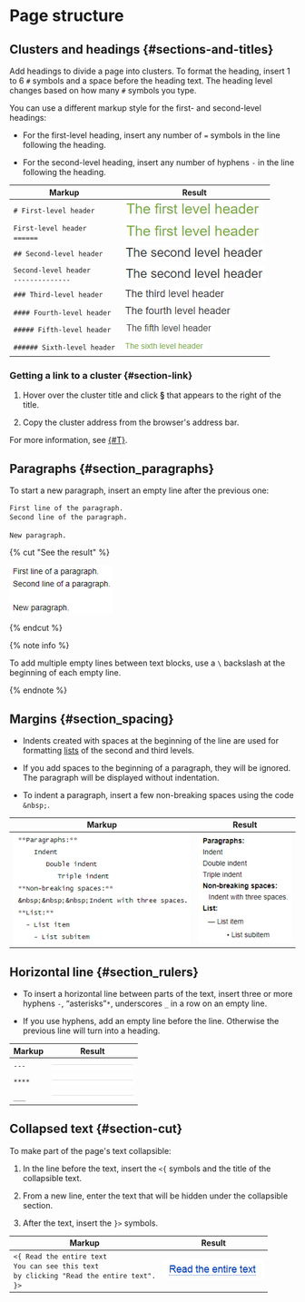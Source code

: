 # Page structure

## Clusters and headings {#sections-and-titles}

Add headings to divide a page into clusters. To format the heading, insert 1 to 6 `#` symbols and a space before the heading text. The heading level changes based on how many `#` symbols you type.

You can use a different markup style for the first- and second-level headings:

* For the first-level heading, insert any number of `=` symbols in the line following the heading.

* For the second-level heading, insert any number of hyphens `-` in the line following the heading.

| Markup | Result |
--- | ---
| `# First-level header` | ![](../../_assets/wiki/h1.png) |
| `First-level header`<br>`======` | ![](../../_assets/wiki/h1.png) |
| `## Second-level header` | ![](../../_assets/wiki/h2.png) |
| `Second-level header`<br>`--------------` | ![](../../_assets/wiki/h2.png) |
| `### Third-level header` | ![](../../_assets/wiki/h3.png) |
| `#### Fourth-level header` | ![](../../_assets/wiki/h4.png) |
| `##### Fifth-level header` | ![](../../_assets/wiki/h5.png) |
| `###### Sixth-level header` | ![](../../_assets/wiki/h6.png) |

### Getting a link to a cluster {#section-link}

1. Hover over the cluster title and click **§** that appears to the right of the title.

1. Copy the cluster address from the browser's address bar.

For more information, see [{#T}](../actions/anchor.md).

## Paragraphs {#section_paragraphs}

To start a new paragraph, insert an empty line after the previous one:

```
First line of the paragraph.
Second line of the paragraph.

New paragraph.
```

{% cut "See the result" %}

![](../../_assets/wiki/new-par.png)

{% endcut %}

{% note info %}

To add multiple empty lines between text blocks, use a `\` backslash at the beginning of each empty line.

{% endnote %}

## Margins {#section_spacing}

- Indents created with spaces at the beginning of the line are used for formatting [lists](lists.md) of the second and third levels.

- If you add spaces to the beginning of a paragraph, they will be ignored. The paragraph will be displayed without indentation.

- To indent a paragraph, insert a few non-breaking spaces using the code `&nbsp;`.


| Markup | Result |
--- | ---
| ![](../../_assets/wiki/spacing1.png) | ![](../../_assets/wiki/spacing2.png) |


## Horizontal line {#section_rulers}

- To insert a horizontal line between parts of the text, insert three or more hyphens `-`, <q>asterisks</q>`*`, underscores `_` in a row on an empty line.

- If you use hyphens, add an empty line before the line. Otherwise the previous line will turn into a heading.

| Markup | Result |
--- | ---
| `---` | ![](../../_assets/wiki/3-rules.png) |
| `****` | ![](../../_assets/wiki/3-rules.png) |
| `___` | ![](../../_assets/wiki/3-rules.png) |

## Collapsed text {#section-cut}

To make part of the page's text collapsible:

1. In the line before the text, insert the `<{` symbols and the title of the collapsible text.

1. From a new line, enter the text that will be hidden under the collapsible section.

1. After the text, insert the `}>` symbols.

| Markup | Result |
--- | ---
| `<{ Read the entire text`<br>`You can see this text`<br>`by clicking "Read the entire text".`<br>`}>` | ![](../../_assets/wiki/cut.png) |